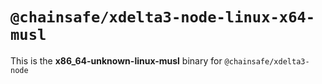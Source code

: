 # `@chainsafe/xdelta3-node-linux-x64-musl`

This is the **x86_64-unknown-linux-musl** binary for `@chainsafe/xdelta3-node`

